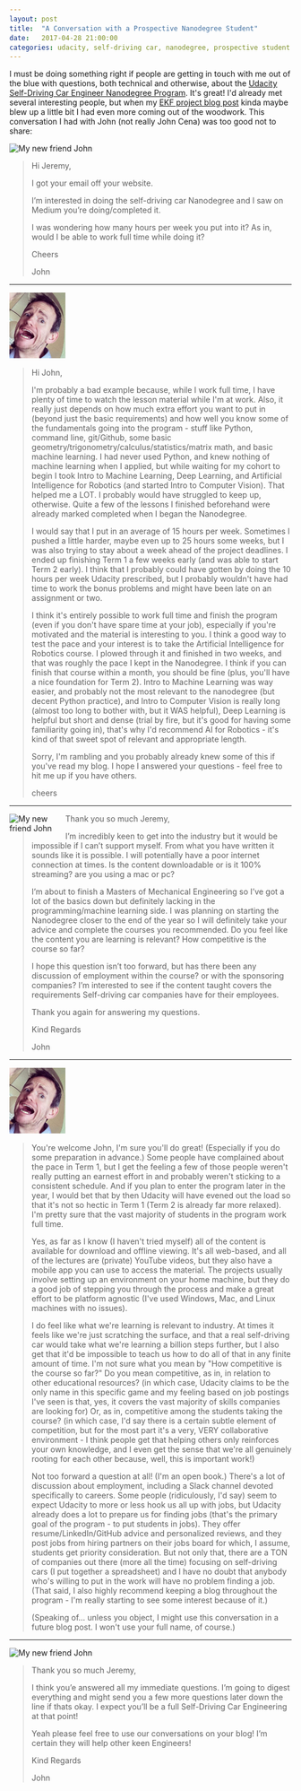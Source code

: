 ```yaml
---
layout: post
title:  "A Conversation with a Prospective Nanodegree Student"
date:   2017-04-28 21:00:00 
categories: udacity, self-driving car, nanodegree, prospective student
---
```


I must be doing something right if people are getting in touch with me out of the blue with questions, both technical and otherwise, about the [Udacity Self-Driving Car Engineer Nanodegree Program](https://www.udacity.com/drive). It's great! I'd already met several interesting people, but when my [EKF project blog post](http://jeremyshannon.com/2017/04/21/udacity-sdcnd-extended-kalman-filter.html) kinda maybe blew up a little bit I had even more coming out of the woodwork. This conversation I had with John (not really John Cena) was too good not to share:

<img src="https://upload.wikimedia.org/wikipedia/commons/thumb/7/77/John_Cena_May_2016.jpg/220px-John_Cena_May_2016.jpg" alt="My new friend John" width=100px>

> Hi Jeremy,
>
> I got your email off your website.
>
> I’m interested in doing the self-driving car Nanodegree and I saw on Medium you’re doing/completed it.
>
> I was wondering how many hours per week you put into it? As in, would I be able to work full time while doing it?
> 
> Cheers
>
> John
<hr>

<img src="https://github.com/jeremy-shannon/jeremy-shannon.github.io/blob/master/images/jeremyHead.jpg?raw=true" alt="My purty head" width=100px>

> Hi John,
>
> I'm probably a bad example because, while I work full time, I have plenty of time to watch the lesson material while I'm at work. Also, it really just depends on how much extra effort you want to put in (beyond just the basic requirements) and how well you know some of the fundamentals going into the program - stuff like Python, command line, git/Github, some basic geometry/trigonometry/calculus/statistics/matrix math, and basic machine learning. I had never used Python, and knew nothing of machine learning when I applied, but while waiting for my cohort to begin I took Intro to Machine Learning, Deep Learning, and Artificial Intelligence for Robotics (and started Intro to Computer Vision). That helped me a LOT. I probably would have struggled to keep up, otherwise. Quite a few of the lessons I finished beforehand were already marked completed when I began the Nanodegree. 
>
> I would say that I put in an average of 15 hours per week. Sometimes I pushed a little harder, maybe even up to 25 hours some weeks, but I was also trying to stay about a week ahead of the project deadlines. I ended up finishing Term 1 a few weeks early (and was able to start Term 2 early). I think that I probably could have gotten by doing the 10 hours per week Udacity prescribed, but I probably wouldn't have had time to work the bonus problems and might have been late on an assignment or two. 
>
> I think it's entirely possible to work full time and finish the program (even if you don't have spare time at your job), especially if you're motivated and the material is interesting to you. I think a good way to test the pace and your interest is to take the Artificial Intelligence for Robotics course. I plowed through it and finished in two weeks, and that was roughly the pace I kept in the Nanodegree. I think if you can finish that course within a month, you should be fine (plus, you'll have a nice foundation for Term 2). Intro to Machine Learning was way easier, and probably not the most relevant to the nanodegree (but decent Python practice), and Intro to Computer Vision is really long (almost too long to bother with, but it WAS helpful), Deep Learning is helpful but short and dense (trial by fire, but it's good for having some familiarity going in), that's why I'd recommend AI for Robotics - it's kind of that sweet spot of relevant and appropriate length. 
>
> Sorry, I'm rambling and you probably already knew some of this if you've read my blog. I hope I answered your questions - feel free to hit me up if you have others.
>
> cheers
<hr>

<img src="https://upload.wikimedia.org/wikipedia/commons/thumb/7/77/John_Cena_May_2016.jpg/220px-John_Cena_May_2016.jpg" alt="My new friend John" width=100px style="float: left">

> Thank you so much Jeremy,
>
> I’m incredibly keen to get into the industry but it would be impossible if I can’t support myself. From what you have written it sounds like it is possible. I will potentially have a poor internet connection at times. Is the content downloadable or is it 100% streaming? are you using a mac or pc?
>
> I’m about to finish a Masters of Mechanical Engineering so I’ve got a lot of the basics down but definitely lacking in the programming/machine learning side. I was planning on starting the Nanodegree closer to the end of the year so I will definitely take your advice and complete the courses you recommended. Do you feel like the content you are learning is relevant? How competitive is the course so far?
>
> I hope this question isn’t too forward, but has there been any discussion of employment within the course? or with the sponsoring companies? I’m interested to see if the content taught covers the requirements Self-driving car companies have for their employees. 
>
> Thank you again for answering my questions.
>
> Kind Regards
>
> John
<hr>

<img src="https://github.com/jeremy-shannon/jeremy-shannon.github.io/blob/master/images/jeremyHead.jpg?raw=true" alt="My purty head" width=100px>

> You're welcome John, I'm sure you'll do great! (Especially if you do some preparation in advance.) Some people have complained about the pace in Term 1, but I get the feeling a few of those people weren't really putting an earnest effort in and probably weren't sticking to a consistent schedule. And if you plan to enter the program later in the year, I would bet that by then Udacity will have evened out the load so that it's not so hectic in Term 1 (Term 2 is already far more relaxed). I'm pretty sure that the vast majority of students in the program work full time. 
>
> Yes, as far as I know (I haven't tried myself) all of the content is available for download and offline viewing. It's all web-based, and all of the lectures are (private) YouTube videos, but they also have a mobile app you can use to access the material. The projects usually involve setting up an environment on your home machine, but they do a good job of stepping you through the process and make a great effort to be platform agnostic (I've used Windows, Mac, and Linux machines with no issues). 
>
> I do feel like what we're learning is relevant to industry. At times it feels like we're just scratching the surface, and that a real self-driving car would take what we're learning a billion steps further, but I also get that it'd be impossible to teach us how to do all of that in any finite amount of time. I'm not sure what you mean by "How competitive is the course so far?" Do you mean competitive, as in, in relation to other educational resources? (in which case, Udacity claims to be the only name in this specific game and my feeling based on job postings I've seen is that, yes, it covers the vast majority of skills companies are looking for) Or, as in, competitive among the students taking the course? (in which case, I'd say there is a certain subtle element of competition, but for the most part it's a very, VERY collaborative environment - I think people get that helping others only reinforces your own knowledge, and I even get the sense that we're all genuinely rooting for each other because, well, this is important work!)
>
> Not too forward a question at all! (I'm an open book.) There's a lot of discussion about employment, including a Slack channel devoted specifically to careers. Some people (ridiculously, I'd say) seem to expect Udacity to more or less hook us all up with jobs, but Udacity already does a lot to prepare us for finding jobs (that's the primary goal of the program - to put students in jobs). They offer resume/LinkedIn/GitHub advice and personalized reviews, and they post jobs from hiring partners on their jobs board for which, I assume, students get priority consideration. But not only that, there are a TON of companies out there (more all the time) focusing on self-driving cars (I put together a spreadsheet) and I have no doubt that anybody who's willing to put in the work will have no problem finding a job. (That said, I also highly recommend keeping a blog throughout the program - I'm really starting to see some interest because of it.)
>
> (Speaking of... unless you object, I might use this conversation in a future blog post. I won't use your full name, of course.)
<hr>

<img src="https://upload.wikimedia.org/wikipedia/commons/thumb/7/77/John_Cena_May_2016.jpg/220px-John_Cena_May_2016.jpg" alt="My new friend John" width=100px>

> Thank you so much Jeremy,
>
> I think you’e answered all my immediate questions. I’m going to digest everything and might send you a few more questions later down the line if thats okay. I expect you’ll be a full Self-Driving Car Engineering at that point!
>
> Yeah please feel free to use our conversations on your blog! I’m certain they will help other keen Engineers! 
>
> Kind Regards
>
> John
